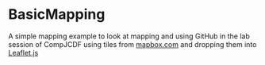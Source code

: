 BasicMapping
============

A simple mapping example to look at mapping and using GitHub in the lab session of CompJCDF using tiles from [mapbox.com](https://www.mapbox.com/) and dropping them into [Leaflet.js](http://leafletjs.com/)
